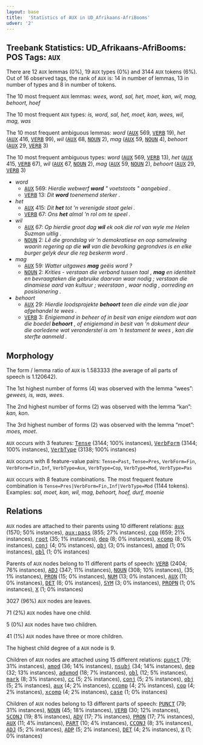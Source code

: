 ```yaml
---
layout: base
title:  'Statistics of AUX in UD_Afrikaans-AfriBooms'
udver: '2'
---
```


## Treebank Statistics: UD_Afrikaans-AfriBooms: POS Tags: `AUX`

There are 12 `AUX` lemmas (0%), 19 `AUX` types (0%) and 3144 `AUX` tokens (6%).
Out of 16 observed tags, the rank of `AUX` is: 14 in number of lemmas, 13 in number of types and 8 in number of tokens.

The 10 most frequent `AUX` lemmas: <em>wees, word, sal, het, moet, kan, wil, mag, behoort, hoef</em>

The 10 most frequent `AUX` types:  <em>is, word, sal, het, moet, kan, wees, wil, mag, was</em>

The 10 most frequent ambiguous lemmas: <em>word</em> (<tt><a href="af_afribooms-pos-AUX.html">AUX</a></tt> 569, <tt><a href="af_afribooms-pos-VERB.html">VERB</a></tt> 19), <em>het</em> (<tt><a href="af_afribooms-pos-AUX.html">AUX</a></tt> 416, <tt><a href="af_afribooms-pos-VERB.html">VERB</a></tt> 99), <em>wil</em> (<tt><a href="af_afribooms-pos-AUX.html">AUX</a></tt> 68, <tt><a href="af_afribooms-pos-NOUN.html">NOUN</a></tt> 2), <em>mag</em> (<tt><a href="af_afribooms-pos-AUX.html">AUX</a></tt> 59, <tt><a href="af_afribooms-pos-NOUN.html">NOUN</a></tt> 4), <em>behoort</em> (<tt><a href="af_afribooms-pos-AUX.html">AUX</a></tt> 29, <tt><a href="af_afribooms-pos-VERB.html">VERB</a></tt> 3)

The 10 most frequent ambiguous types:  <em>word</em> (<tt><a href="af_afribooms-pos-AUX.html">AUX</a></tt> 569, <tt><a href="af_afribooms-pos-VERB.html">VERB</a></tt> 13), <em>het</em> (<tt><a href="af_afribooms-pos-AUX.html">AUX</a></tt> 415, <tt><a href="af_afribooms-pos-VERB.html">VERB</a></tt> 67), <em>wil</em> (<tt><a href="af_afribooms-pos-AUX.html">AUX</a></tt> 67, <tt><a href="af_afribooms-pos-NOUN.html">NOUN</a></tt> 2), <em>mag</em> (<tt><a href="af_afribooms-pos-AUX.html">AUX</a></tt> 59, <tt><a href="af_afribooms-pos-NOUN.html">NOUN</a></tt> 2), <em>behoort</em> (<tt><a href="af_afribooms-pos-AUX.html">AUX</a></tt> 29, <tt><a href="af_afribooms-pos-VERB.html">VERB</a></tt> 3)


* <em>word</em>
  * <tt><a href="af_afribooms-pos-AUX.html">AUX</a></tt> 569: <em>Hierdie webwerf <b>word</b> " voetstoots " aangebied .</em>
  * <tt><a href="af_afribooms-pos-VERB.html">VERB</a></tt> 13: <em>Dit <b>word</b> toenemend sterker .</em>
* <em>het</em>
  * <tt><a href="af_afribooms-pos-AUX.html">AUX</a></tt> 415: <em>Dit <b>het</b> tot 'n verenigde staat gelei .</em>
  * <tt><a href="af_afribooms-pos-VERB.html">VERB</a></tt> 67: <em>Ons <b>het</b> almal 'n rol om te speel .</em>
* <em>wil</em>
  * <tt><a href="af_afribooms-pos-AUX.html">AUX</a></tt> 67: <em>Op hierdie groot dag <b>wil</b> ek ook die rol van wyle me Helen Suzman uitlig .</em>
  * <tt><a href="af_afribooms-pos-NOUN.html">NOUN</a></tt> 2: <em>Lê die grondslag vir 'n demokratiese en oop samelewing waarin regering op die <b>wil</b> van die bevolking gegrondves is en elke burger gelyk deur die reg beskerm word .</em>
* <em>mag</em>
  * <tt><a href="af_afribooms-pos-AUX.html">AUX</a></tt> 59: <em>Watter uitgawes <b>mag</b> geëis word ?</em>
  * <tt><a href="af_afribooms-pos-NOUN.html">NOUN</a></tt> 2: <em>Krities - verstaan die verband tussen taal , <b>mag</b> en identiteit en bevraagteken die gebruike daarvan waar nodig ; verstaan die dinamiese aard van kultuur ; weerstaan , waar nodig , oorreding en posisionering .</em>
* <em>behoort</em>
  * <tt><a href="af_afribooms-pos-AUX.html">AUX</a></tt> 29: <em>Hierdie loodsprojekte <b>behoort</b> teen die einde van die jaar afgehandel te wees .</em>
  * <tt><a href="af_afribooms-pos-VERB.html">VERB</a></tt> 3: <em>Enigiemand in beheer of in besit van enige eiendom wat aan die boedel <b>behoort</b> , of enigiemand in besit van 'n dokument deur die oorledene wat veronderstel is om 'n testament te wees , kan die sterfte aanmeld .</em>

## Morphology

The form / lemma ratio of `AUX` is 1.583333 (the average of all parts of speech is 1.120642).

The 1st highest number of forms (4) was observed with the lemma “wees”: <em>gewees, is, was, wees</em>.

The 2nd highest number of forms (2) was observed with the lemma “kan”: <em>kan, kon</em>.

The 3rd highest number of forms (2) was observed with the lemma “moet”: <em>moes, moet</em>.

`AUX` occurs with 3 features: <tt><a href="af_afribooms-feat-Tense.html">Tense</a></tt> (3144; 100% instances), <tt><a href="af_afribooms-feat-VerbForm.html">VerbForm</a></tt> (3144; 100% instances), <tt><a href="af_afribooms-feat-VerbType.html">VerbType</a></tt> (3138; 100% instances)

`AUX` occurs with 8 feature-value pairs: `Tense=Past`, `Tense=Pres`, `VerbForm=Fin`, `VerbForm=Fin,Inf`, `VerbType=Aux`, `VerbType=Cop`, `VerbType=Mod`, `VerbType=Pas`

`AUX` occurs with 8 feature combinations.
The most frequent feature combination is `Tense=Pres|VerbForm=Fin,Inf|VerbType=Mod` (1144 tokens).
Examples: <em>sal, moet, kan, wil, mag, behoort, hoef, durf, moenie</em>


## Relations

`AUX` nodes are attached to their parents using 10 different relations: <tt><a href="af_afribooms-dep-aux.html">aux</a></tt> (1570; 50% instances), <tt><a href="af_afribooms-dep-aux-pass.html">aux:pass</a></tt> (855; 27% instances), <tt><a href="af_afribooms-dep-cop.html">cop</a></tt> (659; 21% instances), <tt><a href="af_afribooms-dep-root.html">root</a></tt> (35; 1% instances), <tt><a href="af_afribooms-dep-dep.html">dep</a></tt> (8; 0% instances), <tt><a href="af_afribooms-dep-xcomp.html">xcomp</a></tt> (8; 0% instances), <tt><a href="af_afribooms-dep-conj.html">conj</a></tt> (4; 0% instances), <tt><a href="af_afribooms-dep-obj.html">obj</a></tt> (3; 0% instances), <tt><a href="af_afribooms-dep-amod.html">amod</a></tt> (1; 0% instances), <tt><a href="af_afribooms-dep-obl.html">obl</a></tt> (1; 0% instances)

Parents of `AUX` nodes belong to 11 different parts of speech: <tt><a href="af_afribooms-pos-VERB.html">VERB</a></tt> (2404; 76% instances), <tt><a href="af_afribooms-pos-ADJ.html">ADJ</a></tt> (347; 11% instances), <tt><a href="af_afribooms-pos-NOUN.html">NOUN</a></tt> (308; 10% instances),  (35; 1% instances), <tt><a href="af_afribooms-pos-PRON.html">PRON</a></tt> (15; 0% instances), <tt><a href="af_afribooms-pos-NUM.html">NUM</a></tt> (13; 0% instances), <tt><a href="af_afribooms-pos-AUX.html">AUX</a></tt> (11; 0% instances), <tt><a href="af_afribooms-pos-DET.html">DET</a></tt> (6; 0% instances), <tt><a href="af_afribooms-pos-SYM.html">SYM</a></tt> (3; 0% instances), <tt><a href="af_afribooms-pos-PROPN.html">PROPN</a></tt> (1; 0% instances), <tt><a href="af_afribooms-pos-X.html">X</a></tt> (1; 0% instances)

3027 (96%) `AUX` nodes are leaves.

71 (2%) `AUX` nodes have one child.

5 (0%) `AUX` nodes have two children.

41 (1%) `AUX` nodes have three or more children.

The highest child degree of a `AUX` node is 9.

Children of `AUX` nodes are attached using 15 different relations: <tt><a href="af_afribooms-dep-punct.html">punct</a></tt> (79; 31% instances), <tt><a href="af_afribooms-dep-amod.html">amod</a></tt> (36; 14% instances), <tt><a href="af_afribooms-dep-nsubj.html">nsubj</a></tt> (34; 14% instances), <tt><a href="af_afribooms-dep-dep.html">dep</a></tt> (32; 13% instances), <tt><a href="af_afribooms-dep-advmod.html">advmod</a></tt> (18; 7% instances), <tt><a href="af_afribooms-dep-obl.html">obl</a></tt> (12; 5% instances), <tt><a href="af_afribooms-dep-mark.html">mark</a></tt> (8; 3% instances), <tt><a href="af_afribooms-dep-cc.html">cc</a></tt> (5; 2% instances), <tt><a href="af_afribooms-dep-conj.html">conj</a></tt> (5; 2% instances), <tt><a href="af_afribooms-dep-obj.html">obj</a></tt> (5; 2% instances), <tt><a href="af_afribooms-dep-aux.html">aux</a></tt> (4; 2% instances), <tt><a href="af_afribooms-dep-ccomp.html">ccomp</a></tt> (4; 2% instances), <tt><a href="af_afribooms-dep-cop.html">cop</a></tt> (4; 2% instances), <tt><a href="af_afribooms-dep-xcomp.html">xcomp</a></tt> (4; 2% instances), <tt><a href="af_afribooms-dep-case.html">case</a></tt> (1; 0% instances)

Children of `AUX` nodes belong to 13 different parts of speech: <tt><a href="af_afribooms-pos-PUNCT.html">PUNCT</a></tt> (79; 31% instances), <tt><a href="af_afribooms-pos-NOUN.html">NOUN</a></tt> (45; 18% instances), <tt><a href="af_afribooms-pos-VERB.html">VERB</a></tt> (30; 12% instances), <tt><a href="af_afribooms-pos-SCONJ.html">SCONJ</a></tt> (19; 8% instances), <tt><a href="af_afribooms-pos-ADV.html">ADV</a></tt> (17; 7% instances), <tt><a href="af_afribooms-pos-PRON.html">PRON</a></tt> (17; 7% instances), <tt><a href="af_afribooms-pos-AUX.html">AUX</a></tt> (11; 4% instances), <tt><a href="af_afribooms-pos-PART.html">PART</a></tt> (10; 4% instances), <tt><a href="af_afribooms-pos-CCONJ.html">CCONJ</a></tt> (8; 3% instances), <tt><a href="af_afribooms-pos-ADJ.html">ADJ</a></tt> (5; 2% instances), <tt><a href="af_afribooms-pos-ADP.html">ADP</a></tt> (5; 2% instances), <tt><a href="af_afribooms-pos-DET.html">DET</a></tt> (4; 2% instances), <tt><a href="af_afribooms-pos-X.html">X</a></tt> (1; 0% instances)

